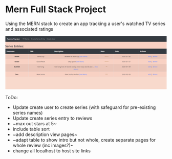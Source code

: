 # Mern Full Stack Project

Using the MERN stack to create an app tracking a user's watched TV series and associated ratings 

![ScreenShot](/src/assets/MernShot.png)

ToDo:

- Update create user to create series (with safeguard for pre-existing series names)
- Update create series entry to reviews
- ~max out stars at 5~
- include table sort
- ~add description view pages~
- ~adapt table to show intro but not whole, create separate pages for whole review (inc images?)~
- change all localhost to host site links